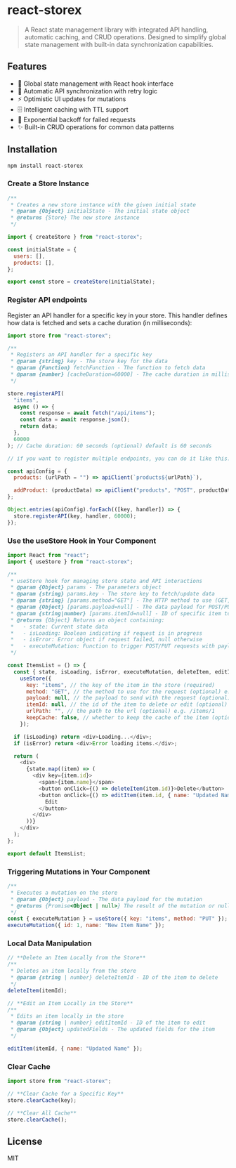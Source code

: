 # react-storex

> A React state management library with integrated API handling, automatic caching, and CRUD operations. Designed to simplify global state management with built-in data synchronization capabilities.

## Features

- 🚀 Global state management with React hook interface
- 🔄 Automatic API synchronization with retry logic
- ⚡ Optimistic UI updates for mutations
- 🗄️ Intelligent caching with TTL support
- 🔄 Exponential backoff for failed requests
- ✨ Built-in CRUD operations for common data patterns

## Installation

```bash
npm install react-storex
```

### Create a Store Instance

```js
/**
 * Creates a new store instance with the given initial state
 * @param {Object} initialState - The initial state object
 * @returns {Store} The new store instance
 */

import { createStore } from "react-storex";

const initialState = {
  users: [],
  products: [],
};

export const store = createStore(initialState);
```

### Register API endpoints

Register an API handler for a specific key in your store. This handler defines how data is fetched and sets a cache duration (in milliseconds):

```js
import store from "react-storex";

/**
 * Registers an API handler for a specific key
 * @param {string} key - The store key for the data
 * @param {Function} fetchFunction - The function to fetch data
 * @param {number} [cacheDuration=60000] - The cache duration in milliseconds
 */

store.registerAPI(
  "items",
  async () => {
    const response = await fetch("/api/items");
    const data = await response.json();
    return data;
  },
  60000
); // Cache duration: 60 seconds (optional) default is 60 seconds

// if you want to register multiple endpoints, you can do it like this:

const apiConfig = {
  products: (urlPath = "") => apiClient(`products${urlPath}`),

  addProduct: (productData) => apiClient("products", "POST", productData),
};

Object.entries(apiConfig).forEach(([key, handler]) => {
  store.registerAPI(key, handler, 60000);
});
```

### Use the useStore Hook in Your Component

```js
import React from "react";
import { useStore } from "react-storex";

/**
 * useStore hook for managing store state and API interactions
 * @param {Object} params - The parameters object
 * @param {string} params.key - The store key to fetch/update data
 * @param {string} [params.method="GET"] - The HTTP method to use (GET, POST, PUT)
 * @param {Object} [params.payload=null] - The data payload for POST/PUT requests
 * @param {string|number} [params.itemId=null] - ID of specific item to fetch/update
 * @returns {Object} Returns an object containing:
 *   - state: Current state data
 *   - isLoading: Boolean indicating if request is in progress
 *   - isError: Error object if request failed, null otherwise
 *   - executeMutation: Function to trigger POST/PUT requests with payload
 */

const ItemsList = () => {
  const { state, isLoading, isError, executeMutation, deleteItem, editItem } =
    useStore({
      key: "items", // the key of the item in the store (required)
      method: "GET", // the method to use for the request (optional) e.g. 'GET', 'POST', 'PUT', 'DELETE'
      payload: null, // the payload to send with the request (optional) e.g. { name: 'John' }
      itemId: null, // the id of the item to delete or edit (optional) e.g. 1
      urlPath: "", // the path to the url (optional) e.g. /items/1
      keepCache: false, // whether to keep the cache of the item (optional) e.g. true, false
    });

  if (isLoading) return <div>Loading...</div>;
  if (isError) return <div>Error loading items.</div>;

  return (
    <div>
      {state.map((item) => (
        <div key={item.id}>
          <span>{item.name}</span>
          <button onClick={() => deleteItem(item.id)}>Delete</button>
          <button onClick={() => editItem(item.id, { name: "Updated Name" })}>
            Edit
          </button>
        </div>
      ))}
    </div>
  );
};

export default ItemsList;
```

### Triggering Mutations in Your Component

```js
/**
 * Executes a mutation on the store
 * @param {Object} payload - The data payload for the mutation
 * @returns {Promise<Object | null>} The result of the mutation or null if failed
 */
const { executeMutation } = useStore({ key: "items", method: "PUT" });
executeMutation({ id: 1, name: "New Item Name" });
```

### Local Data Manipulation

```js
// **Delete an Item Locally from the Store**
/**
 * Deletes an item locally from the store
 * @param {string | number} deleteItemId - ID of the item to delete
 */
deleteItem(itemId);

// **Edit an Item Locally in the Store**
/**
 * Edits an item locally in the store
 * @param {string | number} editItemId - ID of the item to edit
 * @param {Object} updatedFields - The updated fields for the item
 */

editItem(itemId, { name: "Updated Name" });
```

### Clear Cache

```js
import store from "react-storex";

// **Clear Cache for a Specific Key**
store.clearCache(key);

// **Clear All Cache**
store.clearCache();
```

## License

MIT

